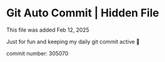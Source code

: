 # Git Auto Commit | Hidden File

This file was added Feb 12, 2025

Just for fun and keeping my daily git commit active 🤪

commit number: 305070
